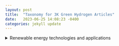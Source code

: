```yaml
---
layout: post
title:  "Taxonomy for 3K Green Hydrogen Articles"
date:   2023-06-25 14:08:23 -0400
categories: jekyll update
---
```

<details>
<summary>
Renewable energy technologies and applications
</summary>
     <details>

     <summary>

     Long-duration energy storage projects using innovative technology

     </summary>

     </details>

     <details>

     <summary>

     Hydrogen power advances in aviation industry

     </summary>

     </details>

     <details>
     <summary>
     Toyota's electric vehicle plans and challenges
     </summary>
     </details>

     <details>
     <summary>
     Electric vehicles, funding, and government incentives
     </summary>
     </details>

     <details>
     <summary>
     News on Acquisition, Chassis, Aviation, IP, and Market
     </summary>
     </details>

     <details>
     <summary>
     Electric truck manufacturer Tevva expands with hydrogen
     </summary>
     </details>

     <details>
     <summary>
     Advances in fuel cell technology
     </summary>
     </details>

     <details>
     <summary>
     Renewable energy storage technologies and markets
     </summary>
     </details>

     <details>
     <summary>
     Economic impacts of US IR Act in Europe
     </summary>
     </details>

     <details>
     <summary>
     BMW develops vehicles powered by alternative fuel
     </summary>
     </details>

     <details>
     <summary>
     Electric Vehicle Market Trends and Forecasts
     </summary>
     </details>

</details>

<details>
<summary>
News about regulations, research and innovations
</summary>
     <details>
     <summary>
     Transportation sector to be decarbonized with hydrogen
     </summary>
     </details>

     <details>
     <summary>
     Decarbonization with hydrogen
     </summary>
     </details>

     <details>
     <summary>
     EU policies and fossil fuel industry interference
     </summary>
     </details>

     <details>
     <summary>
     Renewable innovations advance emergency power with hydrogen
     </summary>
     </details>

</details>

<details>
<summary>
Companies advance electrolysers for hydrogen production
</summary>
     <details>
     <summary>
     Advancements in Hydrogen Electrolyzers for Wind Energy
     </summary>
     </details>

     <details>
     <summary>
     Enapter expands production and training in Asia
     </summary>
     </details>

     <details>
     <summary>
     Expanding electrolysis capacity for low-carbon energy
     </summary>
     </details>

     <details>
     <summary>
     LONGi launches new electrolysis equipment line
     </summary>
     </details>

</details>

<details>
<summary>
Sustainable innovation in chemical and cement industries
</summary>
     <details>
     <summary>
     Efforts to reduce carbon emissions in cement production
     </summary>
     </details>

     <details>
     <summary>
     Sustainability in the manufacture of cleaning products
     </summary>
     </details>

     <details>
     <summary>
     De Nora Industries expands renewable energy capacity
     </summary>
     </details>

     <details>
     <summary>
     Renewable energy projects in Tunisia and Belgium
     </summary>
     </details>

</details>

<details>
<summary>
Fortescue and Baker Hughes lead collaborations
</summary>
     <details>
     <summary>
     Fortescue's plans for hydrogen projects and growth
     </summary>
     </details>

     <details>
     <summary>
     Environmental concerns over hydrogen power in Wales
     </summary>
     </details>

     <details>
     <summary>
     Collaborative projects to develop hydrogen infrastructure
     </summary>
     </details>

     <details>
     <summary>
     Billionaires compete to export renewable energy
     </summary>
     </details>

     <details>
     <summary>
     Renewable energy projects and emissions reduction initiatives
     </summary>
     </details>

     <details>
     <summary>
     Fortescue explores hydrogen opportunities in Southern Africa
     </summary>
     </details>

     <details>
     <summary>
     Collaborations and Expansion in Spain and Malaysia
     </summary>
     </details>

</details>

<details>
<summary>
India's growing investment into clean energy
</summary>
     <details>
     <summary>
     India's push towards sustainable energy alternatives
     </summary>
     </details>

     <details>
     <summary>
     India's major investment in renewable energy plan
     </summary>
     </details>

     <details>
     <summary>
     India's energy security strategy and diversification efforts
     </summary>
     </details>

     <details>
     <summary>
     India and Panama explore collaboration for hydrogen
     </summary>
     </details>

     <details>
     <summary>
     Investments and policies in green energy space
     </summary>
     </details>

     <details>
     <summary>
     Stock market, GDP, and power in India
     </summary>
     </details>

     <details>
     <summary>
     Renewable energy investment opportunities in India
     </summary>
     </details>

     <details>
     <summary>
     Developments and investments in clean energy technology
     </summary>
     </details>

     <details>
     <summary>
     International focus on development and exportation
     </summary>
     </details>

     <details>
     <summary>
     India's Investment in Sustainable Energy Future
     </summary>
     </details>

     <details>
     <summary>
     India's challenges and progress towards green hydrogen
     </summary>
     </details>

     <details>
     <summary>
     India's national mission to promote hydrogen energy
     </summary>
     </details>

     <details>
     <summary>
     Sustainable transport fuel alternatives garner attention
     </summary>
     </details>

     <details>
     <summary>
     India's clean energy transition and net-zero targets
     </summary>
     </details>

     <details>
     <summary>
     India's move towards sustainable fuel
     </summary>
     </details>

     <details>
     <summary>
     Trafigura and Indian government plans for expansion
     </summary>
     </details>

     <details>
     <summary>
     India's energy diversification and security strategy
     </summary>
     </details>

     <details>
     <summary>
     Adani Group announces spin-off of hydrogen businesses
     </summary>
     </details>

     <details>
     <summary>
     India's Plans to Boost Hydrogen Production
     </summary>
     </details>

     <details>
     <summary>
     India plans to categorize clean technologies
     </summary>
     </details>

     <details>
     <summary>
     India's budget and policies prioritize renewable energy
     </summary>
     </details>

     <details>
     <summary>
     India's ambitious plan to increase hydrogen production
     </summary>
     </details>

     <details>
     <summary>
     News about renewable energy projects and investments
     </summary>
     </details>

     <details>
     <summary>
     Kerala's Plan to Promote Alternative Fuel
     </summary>
     </details>

     <details>
     <summary>
     India explores renewable energy storage and exports
     </summary>
     </details>

     <details>
     <summary>
     Adani Group faces setbacks in green projects
     </summary>
     </details>

     <details>
     <summary>
     NTPC invests in green energy technology
     </summary>
     </details>

     <details>
     <summary>
     India and Japan to boost green energy cooperation
     </summary>
     </details>

     <details>
     <summary>
     Orders and Growth for Engineers India and KEC
     </summary>
     </details>

     <details>
     <summary>
     European Investment Bank supports hydrogen development worldwide
     </summary>
     </details>

     <details>
     <summary>
     ReNew Power looks to expand internationally
     </summary>
     </details>

     <details>
     <summary>
     Jefferies weighs in on RIL stock surge
     </summary>
     </details>

     <details>
     <summary>
     Investment and development in Indian green hydrogen facilities
     </summary>
     </details>

     <details>
     <summary>
     India's economic rise and potential
     </summary>
     </details>

     <details>
     <summary>
     Global potential and partnerships for hydrogen infrastructure
     </summary>
     </details>

     <details>
     <summary>
     Indian Oil plans net-zero emissions via hydrogen
     </summary>
     </details>

     <details>
     <summary>
     India and Fraunhofer ISE collaborate for hydrogen projects
     </summary>
     </details>

     <details>
     <summary>
     India explores investment and adoption of hydrogen
     </summary>
     </details>

     <details>
     <summary>
     Renewable energy solutions and partnerships in Qatar
     </summary>
     </details>

     <details>
     <summary>
     India's renewable energy sector expands rapidly
     </summary>
     </details>

</details>

<details>
<summary>
Innovation and Investment in Hydrogen
</summary>
     <details>
     <summary>
     Elcogen partners with Korean shipbuilding & ENERTRAG project
     </summary>
     </details>

     <details>
     <summary>
     Renewable energy as fuel for transportation
     </summary>
     </details>

     <details>
     <summary>
     Linde invests in hydrogen production in California and Texas
     </summary>
     </details>

     <details>
     <summary>
     Fluitron roll-out hydrogen processing and dispensing products
     </summary>
     </details>

     <details>
     <summary>
     Flame incident on liquid hydrogen carrier ship
     </summary>
     </details>

     <details>
     <summary>
     Sunfire's electrolyzer technology gains industrial partnerships and contracts
     </summary>
     </details>

     <details>
     <summary>
     Renewable-powered data centers and energy projects
     </summary>
     </details>

     <details>
     <summary>
     Technip Energies awarded contracts for clean energy solutions
     </summary>
     </details>

     <details>
     <summary>
     Partnerships and Innovation for Fuel Cell Production
     </summary>
     </details>

     <details>
     <summary>
     Renewable energy projects and carbon capture technology
     </summary>
     </details>

</details>

<details>
<summary>
Renewable energy sources and hydrogen production
</summary>
     <details>
     <summary>
     Expansion of Bloom Energy and H2PLT in Europe
     </summary>
     </details>

     <details>
     <summary>
     Chile's pursuit of renewable energy
     </summary>
     </details>

     <details>
     <summary>
     Ballard fuel cells orders for Dutch wind project
     </summary>
     </details>

     <details>
     <summary>
     Expansion of green energy sources in Northern Europe
     </summary>
     </details>

     <details>
     <summary>
     Exploring potential use of wind power
     </summary>
     </details>

     <details>
     <summary>
     Renewable energy sources powering hydrogen projects
     </summary>
     </details>

</details>

<details>
<summary>
Hydrogen usage and technology development
</summary>
     <details>
     <summary>
     Hydrogen innovation in South Australia showcased
     </summary>
     </details>

     <details>
     <summary>
     Development of a new renewable energy hub
     </summary>
     </details>

     <details>
     <summary>
     Research funding and pilot projects in Europe
     </summary>
     </details>

     <details>
     <summary>
     Emphasizing Clean Energy Initiatives for the Future
     </summary>
     </details>

     <details>
     <summary>
     Conferences and symposium in APAC nations
     </summary>
     </details>

     <details>
     <summary>
     Regions seek leadership in clean energy export
     </summary>
     </details>

     <details>
     <summary>
     Research and projects advancing hydrogen technology
     </summary>
     </details>

     <details>
     <summary>
     Replacing fossil fuels with alternative energy source
     </summary>
     </details>

     <details>
     <summary>
     Installation and delivery companies involved in Scotland
     </summary>
     </details>

     <details>
     <summary>
     Development of hydrogen production facilities in Northern Ireland
     </summary>
     </details>

</details>

<details>
<summary>
Companies and individuals make green progress
</summary>
     <details>
     <summary>
     Investments and awards for innovative electrolysis solutions
     </summary>
     </details>

     <details>
     <summary>
     NASDAQ-bound company producing electrolysis systems
     </summary>
     </details>

     <details>
     <summary>
     Developments in hydrogen generator technology and R&D
     </summary>
     </details>

     <details>
     <summary>
     Appointments and Financing Activities for Hydrogen Companies
     </summary>
     </details>

     <details>
     <summary>
     Altima announces Joint Venture for Hydrogen Technology
     </summary>
     </details>

     <details>
     <summary>
     Research and development of hydrogen production process
     </summary>
     </details>

     <details>
     <summary>
     New CEO appointments in hydrogen industry
     </summary>
     </details>

</details>

<details>
<summary>
Energy transition and sustainability efforts
</summary>
     <details>
     <summary>
     Advancements and calls for change in production
     </summary>
     </details>

     <details>
     <summary>
     Canada's transition to sustainable energy economy
     </summary>
     </details>

     <details>
     <summary>
     Energy transition efforts in Tunisia and Africa
     </summary>
     </details>

</details>

<details>
<summary>
Hydrogen pipeline projects and investments
</summary>
     <details>
     <summary>
     Portugal's investment and plans for hydrogen expansion
     </summary>
     </details>

     <details>
     <summary>
     News on Nordic and Dutch hydrogen exports
     </summary>
     </details>

     <details>
     <summary>
     Green energy initiatives in Northern Europe
     </summary>
     </details>

     <details>
     <summary>
     Pipeline plans for offshore wind-generated fuel
     </summary>
     </details>

     <details>
     <summary>
     European countries plan cross-border hydrogen pipeline network
     </summary>
     </details>

     <details>
     <summary>
     Partnerships, contracts and orders advance hydrogen production
     </summary>
     </details>

     <details>
     <summary>
     Germany and Norway collaborate on hydrogen production
     </summary>
     </details>

     <details>
     <summary>
     Italy seeks EU funds for gas grid
     </summary>
     </details>

     <details>
     <summary>
     Ukraine's potential for exporting carbon-free energy
     </summary>
     </details>

     <details>
     <summary>
     Germany's ambitious plans for hydrogen infrastructure expansion
     </summary>
     </details>

</details>

<details>
<summary>
Green hydrogen investment and development
</summary>
     <details>
     <summary>
     Green energy backup solutions for datacenters
     </summary>
     </details>

     <details>
     <summary>
     Companies collaborate on waste-to-energy aviation supply
     </summary>
     </details>

     <details>
     <summary>
     Investment and trial results for hydrogen power
     </summary>
     </details>

     <details>
     <summary>
     Investments and production of green fuel
     </summary>
     </details>

     <details>
     <summary>
     Development and investment in Nordic hydrogen infrastructure
     </summary>
     </details>

     <details>
     <summary>
     Gevo partners with Zero6, Cummins for production facility
     </summary>
     </details>

     <details>
     <summary>
     Partnership to Develop Hydrogen Projects in NA, Europe
     </summary>
     </details>

</details>

<details>
<summary>
Renewable energy projects and partnerships
</summary>
     <details>
     <summary>
     Renewable energy projects in Romania and Croatia
     </summary>
     </details>

     <details>
     <summary>
     ATOME Energy and Cavendish Joint Venture
     </summary>
     </details>

     <details>
     <summary>
     Startups secure funding to scale hydrogen production
     </summary>
     </details>

     <details>
     <summary>
     Partnership agreements for Nordic hydrogen projects
     </summary>
     </details>

     <details>
     <summary>
     Massive projects and initiatives for clean energy
     </summary>
     </details>

     <details>
     <summary>
     Partnership and Investment in Hydrogen by Australia and Germany
     </summary>
     </details>

     <details>
     <summary>
     Shipping green energy carrier via tankers in Australia
     </summary>
     </details>

     <details>
     <summary>
     Issues with supply and use of hydrogen
     </summary>
     </details>

     <details>
     <summary>
     Australia leads the world with hydrogen projects
     </summary>
     </details>

     <details>
     <summary>
     Mongolia project planned by Elixir Energy and SB Energy
     </summary>
     </details>

     <details>
     <summary>
     New South Wales expands renewable energy efforts
     </summary>
     </details>

     <details>
     <summary>
     Metacon expands with hydrogen projects in Slovakia and Poland
     </summary>
     </details>

</details>

<details>
<summary>
Global companies invest in hydrogen technology
</summary>
     <details>
     <summary>
     LNG and gas crisis dominate energy news
     </summary>
     </details>

     <details>
     <summary>
     New members join hydrogen council board
     </summary>
     </details>

     <details>
     <summary>
     Industry research and projects for low-cost production
     </summary>
     </details>

     <details>
     <summary>
     Shell invests in Oman's hydrogen future
     </summary>
     </details>

     <details>
     <summary>
     Collaborative projects in Spain and the Netherlands
     </summary>
     </details>

     <details>
     <summary>
     Major oil companies invest in low-carbon hydrogen
     </summary>
     </details>

     <details>
     <summary>
     DNV appointed for various hydrogen assessment projects
     </summary>
     </details>

     <details>
     <summary>
     Companies selected for Dutch hydrogen project
     </summary>
     </details>

     <details>
     <summary>
     Major Energy Companies Struggle with Climate Promises
     </summary>
     </details>

     <details>
     <summary>
     Shell partners with Evides for Dutch hydrogen project
     </summary>
     </details>

     <details>
     <summary>
     Expansion plans for hydrogen infrastructure in Germany's seaports
     </summary>
     </details>

     <details>
     <summary>
     Spain invests heavily in renewable hydrogen industry
     </summary>
     </details>

     <details>
     <summary>
     BP invests $2 billion to develop Spanish hub
     </summary>
     </details>

</details>

<details>
<summary>
Collaboration for clean energy development
</summary>
     <details>
     <summary>
     Development of ammonia-based hydrogen storage systems
     </summary>
     </details>

     <details>
     <summary>
     Luxury cruise ship uses eco-friendly power
     </summary>
     </details>

     <details>
     <summary>
     Development and use of clean ammonia
     </summary>
     </details>

     <details>
     <summary>
     Fuel cell innovation in maritime transportation
     </summary>
     </details>

     <details>
     <summary>
     Partnerships and acquisitions in hydrogen sector
     </summary>
     </details>

     <details>
     <summary>
     Collaboration between JERA and TAQA for decarbonisation
     </summary>
     </details>

</details>

<details>
<summary>
Companies and individuals in the industry
</summary>
     <details>
     <summary>
     Appointments made for companies involved in hydrogen
     </summary>
     </details>

     <details>
     <summary>
     APEX Group advances German green hydrogen project pipeline
     </summary>
     </details>

     <details>
     <summary>
     Appointments and agreements in hydrogen industry company
     </summary>
     </details>

     <details>
     <summary>
     Investments in Hydrogen Technology Startup Fabrum
     </summary>
     </details>

</details>

<details>
<summary>
International Companies Developing Ammonia Plants
</summary>
     <details>
     <summary>
     Partnerships and Projects for Floating Clean Energy
     </summary>
     </details>

     <details>
     <summary>
     Thyssenkrupp Uhde expands sales and explores partnerships
     </summary>
     </details>

     <details>
     <summary>
     Topsoe's technology secures Chinese ammonia production growth
     </summary>
     </details>

     <details>
     <summary>
     Ammonia production and export partnerships
     </summary>
     </details>

     <details>
     <summary>
     Partnerships and Investment in Hydrogen Projects
     </summary>
     </details>

     <details>
     <summary>
     Partnership to Develop Hydrogen and Ammonia Plant
     </summary>
     </details>

     <details>
     <summary>
     Greenko invests heavily in large-scale electrolyzer orders
     </summary>
     </details>

     <details>
     <summary>
     Oracle and Ocior advance Pakistani hydrogen project
     </summary>
     </details>

     <details>
     <summary>
     Ammonia technology contracts in Middle East, Chile and India
     </summary>
     </details>

</details>

<details>
<summary>
Development and Advances of Hydrogen Industry
</summary>
     <details>
     <summary>
     Exploring the Use of Alternative Fuel Sources
     </summary>
     </details>

     <details>
     <summary>
     Renewable energy powers California hydrogen production
     </summary>
     </details>

     <details>
     <summary>
     Collaborations and software reduce carbon emissions
     </summary>
     </details>

     <details>
     <summary>
     Developments in hydrogen fuel infrastructure and industry
     </summary>
     </details>

     <details>
     <summary>
     SoCalGas showcases innovative hydrogen applications
     </summary>
     </details>

</details>

<details>
<summary>
Hydrogen as driver for technology growth
</summary>
     <details>
     <summary>
     Innovations in eco-friendly maritime transportation
     </summary>
     </details>

     <details>
     <summary>
     Renewable energy alternative for heavy industry
     </summary>
     </details>

     <details>
     <summary>
     News about trains powered by alternative fuel sources
     </summary>
     </details>

     <details>
     <summary>
     Government investments and initiatives support H2 tech
     </summary>
     </details>

     <details>
     <summary>
     Approval granted for North America's first hub
     </summary>
     </details>

     <details>
     <summary>
     Renewable energy planning for Scottish and Irish ports
     </summary>
     </details>

     <details>
     <summary>
     Nova Scotia and British Columbia lead Canada's green hydrogen development
     </summary>
     </details>

     <details>
     <summary>
     CHAR Technologies Expands Biocoal & Green Energy Production
     </summary>
     </details>

</details>

<details>
<summary>
Renewable energy projects & partnerships
</summary>
     <details>
     <summary>
     Agreement signed to export hydrogen to Europe
     </summary>
     </details>

     <details>
     <summary>
     Energy diversification efforts in Middle East countries
     </summary>
     </details>

     <details>
     <summary>
     Masdar expands renewable energy portfolio in multiple countries
     </summary>
     </details>

     <details>
     <summary>
     Middle Eastern oil producers prioritize clean energy
     </summary>
     </details>

     <details>
     <summary>
     Bond sales fund UAE's renewable energy transition
     </summary>
     </details>

     <details>
     <summary>
     Sustainable Aviation Fuel production partnerships and growth
     </summary>
     </details>

     <details>
     <summary>
     Global push towards renewable energy solutions
     </summary>
     </details>

     <details>
     <summary>
     Decarbonizing the steel industry
     </summary>
     </details>

     <details>
     <summary>
     Developments in Oman's Renewable Energy Sector
     </summary>
     </details>

     <details>
     <summary>
     India-UAE-France partnership for clean energy
     </summary>
     </details>

     <details>
     <summary>
     Saudi Arabia's NEOM project obtains operating license
     </summary>
     </details>

     <details>
     <summary>
     Deadline extension for Oman's first hydrogen auction
     </summary>
     </details>

     <details>
     <summary>
     European efforts to transition to clean energy
     </summary>
     </details>

     <details>
     <summary>
     Hydrogen application in public transportation pilots
     </summary>
     </details>

     <details>
     <summary>
     Masdar and IFC partner to develop African renewable energy
     </summary>
     </details>

     <details>
     <summary>
     ACWA Power expands with green hydrogen projects
     </summary>
     </details>

     <details>
     <summary>
     Financing challenges for decarbonizing carbon-intensive industries
     </summary>
     </details>

</details>

<details>
<summary>
EU and US counter green subsidies
</summary>
     <details>
     <summary>
     Investment trends in climate tech for Europe
     </summary>
     </details>

     <details>
     <summary>
     EU implements carbon pricing policies
     </summary>
     </details>

     <details>
     <summary>
     EU to promote domestic production and catch-up
     </summary>
     </details>

     <details>
     <summary>
     European countries discuss funding for clean energy
     </summary>
     </details>

     <details>
     <summary>
     EU and US compete in climate subsidy race
     </summary>
     </details>

     <details>
     <summary>
     EU's plan for clean tech future
     </summary>
     </details>

     <details>
     <summary>
     European perspectives on sustainable energy manufacturing
     </summary>
     </details>

</details>

<details>
<summary>
Renewable energy projects in Africa
</summary>
     <details>
     <summary>
     John Cockerill invests in Morocco's electrolyzer production
     </summary>
     </details>

     <details>
     <summary>
     German corporations increase investment in Africa's energy
     </summary>
     </details>

     <details>
     <summary>
     South Africa's renewable energy developments and plans
     </summary>
     </details>

     <details>
     <summary>
     Sasol invests in renewable energy sources
     </summary>
     </details>

     <details>
     <summary>
     Collaboration on Alternative Energy in Algeria
     </summary>
     </details>

     <details>
     <summary>
     Asian & African Green Hydrogen Development
     </summary>
     </details>

     <details>
     <summary>
     Chariot acquires water production for Mauritania project
     </summary>
     </details>

     <details>
     <summary>
     Africa-Europe cooperation in renewable energy investment
     </summary>
     </details>

     <details>
     <summary>
     Development of hydrogen in the Middle East and North Africa (MENA) region
     </summary>
     </details>

     <details>
     <summary>
     TotalEnergies reports record profit, plans buybacks amidst EU discord
     </summary>
     </details>

     <details>
     <summary>
     Advancing development of African hydrogen infrastructure
     </summary>
     </details>

     <details>
     <summary>
     International collaboration and investment in hydrogen technology
     </summary>
     </details>

</details>

<details>
<summary>
Seawater used for hydrogen production
</summary>
     <details>
     <summary>
     Innovative methods for hydrogen production
     </summary>
     </details>

     <details>
     <summary>
     Innovations in Catalysts for Hydrogen Production
     </summary>
     </details>

     <details>
     <summary>
     Innovative methods and sources for producing hydrogen
     </summary>
     </details>

     <details>
     <summary>
     Seawater-based production of sustainable fuel
     </summary>
     </details>

     <details>
     <summary>
     Innovations and Challenges in Cost-Effective Production
     </summary>
     </details>

     <details>
     <summary>
     Green Hydrogen Production From Seawater Technological Advances
     </summary>
     </details>

     <details>
     <summary>
     Producing Hydrogen from Seawater via New Methods
     </summary>
     </details>

     <details>
     <summary>
     Advancements in producing hydrogen from seawater
     </summary>
     </details>

</details>

<details>
<summary>
Advancements in hydrogen fuel technology
</summary>
     <details>
     <summary>
     Partnerships and ambitions for UK hydrogen market
     </summary>
     </details>

     <details>
     <summary>
     Rolls-Royce and Tenneco hydrogen engine tests
     </summary>
     </details>

     <details>
     <summary>
     News on Hydrogen Fuel Cell Technology Expansion
     </summary>
     </details>

     <details>
     <summary>
     Chemours and Ionomr Innovations Expand Operations in France
     </summary>
     </details>

     <details>
     <summary>
     Renewable Energy Conferences and Exhibitions in Europe
     </summary>
     </details>

     <details>
     <summary>
     Kier feasibility study on hydrogen-powered depots
     </summary>
     </details>

     <details>
     <summary>
     Cummins showcases fuel-agnostic platform for CVs
     </summary>
     </details>

     <details>
     <summary>
     Swedish town and rare earth metals discovery
     </summary>
     </details>

     <details>
     <summary>
     New developments in green fuel cell vehicles
     </summary>
     </details>

     <details>
     <summary>
     Innovative solutions and awards in hydrogen technology
     </summary>
     </details>

     <details>
     <summary>
     Lhyfe expands production with new facilities
     </summary>
     </details>

     <details>
     <summary>
     News headlines about electrolyzer systems and orders
     </summary>
     </details>

     <details>
     <summary>
     International Policy Cooperation and Subsidies for Electrolysis
     </summary>
     </details>

     <details>
     <summary>
     Innovations and investments in hydrogen technology
     </summary>
     </details>

     <details>
     <summary>
     Howden's involvement in hydrogen compressor contracts and design
     </summary>
     </details>

     <details>
     <summary>
     Norwegian companies partner for hydrogen infrastructure expansion
     </summary>
     </details>

     <details>
     <summary>
     Events and Summits Highlighting H2 Advancements
     </summary>
     </details>

     <details>
     <summary>
     Partnerships driving transition to green energy
     </summary>
     </details>

     <details>
     <summary>
     Companies collaborate on fuel cell development
     </summary>
     </details>

     <details>
     <summary>
     Fuel cell buses and generators drive innovation
     </summary>
     </details>

     <details>
     <summary>
     Advancements in Hydrogen Transport and Storage Technologies
     </summary>
     </details>

     <details>
     <summary>
     Development and deployment of hydrogen-powered trucks in India
     </summary>
     </details>

     <details>
     <summary>
     Advancements in fuel cell technology for various industries
     </summary>
     </details>

     <details>
     <summary>
     Collaboration to Develop Solid Oxide Electrolyzers
     </summary>
     </details>

     <details>
     <summary>
     Expansion of hydrogen refuelling infrastructure in Europe
     </summary>
     </details>

     <details>
     <summary>
     News about steel industry's decarbonization efforts
     </summary>
     </details>

     <details>
     <summary>
     Comparing Fuel Cell Electric Vehicles to Battery-Electric
     </summary>
     </details>

     <details>
     <summary>
     Loop Energy announces new partnerships and board addition
     </summary>
     </details>

     <details>
     <summary>
     Investment in low-carbon energy transition projects
     </summary>
     </details>

     <details>
     <summary>
     Hydrogen production from plastic waste in Europe
     </summary>
     </details>

     <details>
     <summary>
     HDF Energy expands production of hydrogen fuel cells
     </summary>
     </details>

     <details>
     <summary>
     Advancements in marine industry fuel technology
     </summary>
     </details>

     <details>
     <summary>
     New hydrogen-powered vehicles and equipment unveiled
     </summary>
     </details>

</details>

<details>
<summary>
Stocks and policies for hydrogen growth
</summary>
     <details>
     <summary>
     Hyzon Motors' Delayed Disclosure Hearings
     </summary>
     </details>

     <details>
     <summary>
     Investment opportunities in clean energy technologies
     </summary>
     </details>

     <details>
     <summary>
     Air Products expands with new offices and sponsorships
     </summary>
     </details>

     <details>
     <summary>
     Investment opportunities in alternative energy
     </summary>
     </details>

     <details>
     <summary>
     News on US policy and IRA driving growth
     </summary>
     </details>

     <details>
     <summary>
     Analysis of companies investing in low-carbon technologies
     </summary>
     </details>

</details>

<details>
<summary>
Companies and industries driving innovation
</summary>
     <details>
     <summary>
     Nel ASA expands production for electrolysers
     </summary>
     </details>

     <details>
     <summary>
     Mining and exploration updates with critical elements
     </summary>
     </details>

     <details>
     <summary>
     Getech Group sees growth in renewable energy contracts
     </summary>
     </details>

     <details>
     <summary>
     Financial results and order backlog updates
     </summary>
     </details>

     <details>
     <summary>
     Updates and plans for renewable energy companies
     </summary>
     </details>

     <details>
     <summary>
     Financial reports of Cummins and Cognex
     </summary>
     </details>

     <details>
     <summary>
     Financial success of a company
     </summary>
     </details>

     <details>
     <summary>
     Financial performance of major industrial gas companies
     </summary>
     </details>

     <details>
     <summary>
     Nikola and GP Joule partner for FCEVs
     </summary>
     </details>

     <details>
     <summary>
     Financial struggles and layoffs at ITM Power
     </summary>
     </details>

     <details>
     <summary>
     Positive financial results for companies in the energy sector
     </summary>
     </details>

     <details>
     <summary>
     Financial reports for companies involved in hydrogen technology
     </summary>
     </details>

     <details>
     <summary>
     Market performance and economic outlook updates
     </summary>
     </details>

     <details>
     <summary>
     CF Industries and CIP invest in ammonia projects
     </summary>
     </details>

     <details>
     <summary>
     Corporate trading updates and mining outlook
     </summary>
     </details>

     <details>
     <summary>
     Sasol's renewable energy integration and sales metrics
     </summary>
     </details>

     <details>
     <summary>
     Fusion Fuel receives funding and grants
     </summary>
     </details>

     <details>
     <summary>
     Q4 2022 Earnings of Various Energy Companies
     </summary>
     </details>

</details>

<details>
<summary>
International energy and geopolitical issues
</summary>
     <details>
     <summary>
     Geopolitical and production concerns
     </summary>
     </details>

     <details>
     <summary>
     France, Germany, India discuss clean energy technology
     </summary>
     </details>

     <details>
     <summary>
     Kazakhstan's political climate and international relations
     </summary>
     </details>

     <details>
     <summary>
     International politics and environmental resources
     </summary>
     </details>

     <details>
     <summary>
     Issues surrounding energy supply and geopolitics
     </summary>
     </details>

</details>

<details>
<summary>
News coverage of industry developments
</summary>
     <details>
     <summary>
     Wind power fuel generation in Texas and Wyoming
     </summary>
     </details>

     <details>
     <summary>
     US regions compete for hydrogen hub funding
     </summary>
     </details>

     <details>
     <summary>
     Natural gas blending tests with hydrogen
     </summary>
     </details>

     <details>
     <summary>
     Developments and setbacks in electrolyser plant partnerships
     </summary>
     </details>

     <details>
     <summary>
     Florida utility expands renewable energy production
     </summary>
     </details>

     <details>
     <summary>
     Discussions on tax breaks and industry challenges
     </summary>
     </details>

     <details>
     <summary>
     Controversy surrounds LA power plant conversion
     </summary>
     </details>

     <details>
     <summary>
     Power company explores alternative energy production
     </summary>
     </details>

     <details>
     <summary>
     Hydrogen development in Australia/mainly Western Australia
     </summary>
     </details>

     <details>
     <summary>
     Plug Power's progress and challenges
     </summary>
     </details>

     <details>
     <summary>
     Australia's Green Hydrogen Industry Losing Ground
     </summary>
     </details>

</details>

<details>
<summary>
North America and Latin America energy market
</summary>
     <details>
     <summary>
     North America's energy transition acceleration and challenges
     </summary>
     </details>

     <details>
     <summary>
     Data centers adopting renewable energy initiatives
     </summary>
     </details>

     <details>
     <summary>
     InvestChile's portfolio includes significant hydrogen projects
     </summary>
     </details>

     <details>
     <summary>
     Latin America explores clean fuel innovations
     </summary>
     </details>

</details>

<details>
<summary>
Articles discuss hydrogen in aviation industry
</summary>
     <details>
     <summary>
     Alternatives to traditional air travel fuel
     </summary>
     </details>

     <details>
     <summary>
     Partnerships and initiatives for sustainable aviation
     </summary>
     </details>

     <details>
     <summary>
     Experimental hydrogen-powered aviation gains ground
     </summary>
     </details>

     <details>
     <summary>
     Synthetic fuels create buzz in sustainability push
     </summary>
     </details>

     <details>
     <summary>
     Challenges of sustainable aviation biofuel explored
     </summary>
     </details>

</details>

<details>
<summary>
Expansion and partnerships in clean energy
</summary>
     <details>
     <summary>
     Capstone Green Energy's Follow-On Orders and Presentations
     </summary>
     </details>

     <details>
     <summary>
     Tech startups and expansion in Houston energy industry
     </summary>
     </details>

     <details>
     <summary>
     Collaborations and alliances for carbon-neutral technology
     </summary>
     </details>

     <details>
     <summary>
     Mott Corporation expands its clean energy business
     </summary>
     </details>

</details>

<details>
<summary>
Innovation and Investment in Hydrogen Technology
</summary>
     <details>
     <summary>
     Spain and Portugal's leadership in hydrogen innovation
     </summary>
     </details>

     <details>
     <summary>
     Gold miners and Platinum benefit from adoption
     </summary>
     </details>

     <details>
     <summary>
     California's climate change initiatives and policies
     </summary>
     </details>

     <details>
     <summary>
     Patent data reveals increasing interest in technology
     </summary>
     </details>

     <details>
     <summary>
     Exploring potential and challenges of hydrogen power
     </summary>
     </details>

     <details>
     <summary>
     UK initiatives drive hydrogen industry development
     </summary>
     </details>

     <details>
     <summary>
     Countries Compete for Dominance in Hydrogen Industry
     </summary>
     </details>

     <details>
     <summary>
     Exploring the Viability of Hydrogen Energy
     </summary>
     </details>

     <details>
     <summary>
     Development and challenges of hydrogen projects
     </summary>
     </details>

     <details>
     <summary>
     Development and Investment in Hydrogen Technology
     </summary>
     </details>

     <details>
     <summary>
     Launch of €100m hydrogen investment portfolio in Europe
     </summary>
     </details>

     <details>
     <summary>
     Developing renewable energy opportunities in Asia-Pacific
     </summary>
     </details>

     <details>
     <summary>
     Cost competitiveness of imported hydrogen in EU
     </summary>
     </details>

     <details>
     <summary>
     Electrolyzer market growth drives green energy innovation
     </summary>
     </details>

     <details>
     <summary>
     Investment and growth potential in green hydrogen
     </summary>
     </details>

     <details>
     <summary>
     Ammonia as alternative fuel source gains momentum
     </summary>
     </details>

     <details>
     <summary>
     Johnson Matthey and Plug Power partnership announcement
     </summary>
     </details>

     <details>
     <summary>
     Oil majors' investments and renewable energy transition
     </summary>
     </details>

     <details>
     <summary>
     Certification schemes for renewable energy source
     </summary>
     </details>

     <details>
     <summary>
     Renewable fuel source in Northeastern US
     </summary>
     </details>

     <details>
     <summary>
     Innovative technologies for sustainable fuel production
     </summary>
     </details>

     <details>
     <summary>
     The future of decarbonizing with hydrogen
     </summary>
     </details>

     <details>
     <summary>
     Investment and research in alternative energy source
     </summary>
     </details>

     <details>
     <summary>
     EU Regulations and Controversies Surrounding Hydrogen Production
     </summary>
     </details>

     <details>
     <summary>
     European initiatives for aviation decarbonization
     </summary>
     </details>

     <details>
     <summary>
     Outlook bright for hydrogen as energy source
     </summary>
     </details>

     <details>
     <summary>
     Africa's potential for renewable energy development
     </summary>
     </details>

     <details>
     <summary>
     Comparing Electrolyzer Technologies & Blue Hydrogen Carbon Capture
     </summary>
     </details>

     <details>
     <summary>
     Upcoming events and investment opportunities for hydrogen
     </summary>
     </details>

     <details>
     <summary>
     Market growth and feasibility of green electrolysis
     </summary>
     </details>

     <details>
     <summary>
     Japan's struggles with hydrogen policy implementation
     </summary>
     </details>

     <details>
     <summary>
     Innovations and challenges in hydrogen technology
     </summary>
     </details>

     <details>
     <summary>
     Exploring collaborations to promote hydrogen technology
     </summary>
     </details>

     <details>
     <summary>
     Exploring potential and challenges of hydrogen energy
     </summary>
     </details>

     <details>
     <summary>
     Water scarcity challenges green hydrogen production
     </summary>
     </details>

     <details>
     <summary>
     Turkey's energy plan and strategy for 2053
     </summary>
     </details>

</details>

<details>
<summary>
Renewable energy investment and innovation
</summary>
     <details>
     <summary>
     Renewable energy sector sees significant growth
     </summary>
     </details>

     <details>
     <summary>
     Investment in low-carbon energy transition
     </summary>
     </details>

     <details>
     <summary>
     Renewable energy stocks and startups in 2023
     </summary>
     </details>

     <details>
     <summary>
     Deployment and Investment in Clean Energy Technologies
     </summary>
     </details>

     <details>
     <summary>
     Mining sectors and metals shift in popularity
     </summary>
     </details>

     <details>
     <summary>
     UK economy prioritizes green growth amidst energy concerns
     </summary>
     </details>

     <details>
     <summary>
     Emerging technological innovations in sustainable energy
     </summary>
     </details>

     <details>
     <summary>
     Energy market predictions and post-oil era glimpses
     </summary>
     </details>

     <details>
     <summary>
     Investment focus on energy diversification opportunities
     </summary>
     </details>

     <details>
     <summary>
     Global leaders discuss energy shift at Davos
     </summary>
     </details>

     <details>
     <summary>
     Climate and finance challenges examined in Davos
     </summary>
     </details>

     <details>
     <summary>
     Climate solutions and tipping points towards net zero
     </summary>
     </details>

     <details>
     <summary>
     Fracking debate impacts renewables' public opinion
     </summary>
     </details>

     <details>
     <summary>
     Food and fertilizer
     </summary>
     </details>

     <details>
     <summary>
     Government policies and funding for hydrogen initiatives
     </summary>
     </details>

     <details>
     <summary>
     Financial reports and commitment to environmental stewardship
     </summary>
     </details>

     <details>
     <summary>
     Renewable energy acceleration amidst Russian-Ukrainian conflict
     </summary>
     </details>

     <details>
     <summary>
     Cleantech and industrial decarbonization plans
     </summary>
     </details>

     <details>
     <summary>
     Innovative strategies and investment for clean energy
     </summary>
     </details>

     <details>
     <summary>
     Debate over nuclear as renewable energy alternative
     </summary>
     </details>

     <details>
     <summary>
     Topics: Moon Exploration, False Messiahs, Israeli Politics, Legal Controversy
     </summary>
     </details>

     <details>
     <summary>
     Financial performance and market approach of companies
     </summary>
     </details>

     <details>
     <summary>
     Energy transitions and investments
     </summary>
     </details>

     <details>
     <summary>
     China's Renewable Investment and Clean Tech Dominance
     </summary>
     </details>

     <details>
     <summary>
     Offshore wind power and energy transition trends
     </summary>
     </details>

     <details>
     <summary>
     Energy transition, climate change, and environment news
     </summary>
     </details>

     <details>
     <summary>
     Transitioning to zero emissions
     </summary>
     </details>

</details>

<details>
<summary>
Renewable energy and sustainable technologies
</summary>
     <details>
     <summary>
     Market analysis and growth forecast for hydrogen
     </summary>
     </details>

     <details>
     <summary>
     Technological advancements and market outlook for hydrogen
     </summary>
     </details>

     <details>
     <summary>
     Market growth and trends of hydrogen
     </summary>
     </details>

     <details>
     <summary>
     Growth and market potential in mining
     </summary>
     </details>

     <details>
     <summary>
     Market growth expected for hydrogen-powered transportation systems
     </summary>
     </details>

     <details>
     <summary>
     Market projection for power generation and storage
     </summary>
     </details>

     <details>
     <summary>
     Emerging markets predictions for sustainable development
     </summary>
     </details>

     <details>
     <summary>
     Market growth and analysis of fuel cells
     </summary>
     </details>

     <details>
     <summary>
     Market trends of related industries to green hydrogen
     </summary>
     </details>

     <details>
     <summary>
     Market Analysis for Related Chemical Industries
     </summary>
     </details>

     <details>
     <summary>
     Global steel market's transition to sustainability
     </summary>
     </details>

     <details>
     <summary>
     Energy management, construction equipment & market growth
     </summary>
     </details>

     <details>
     <summary>
     Market insights on green ammonia and fertilizers
     </summary>
     </details>

     <details>
     <summary>
     News on energy storage and key players
     </summary>
     </details>

     <details>
     <summary>
     Market growth and analysis of clean energy
     </summary>
     </details>

     <details>
     <summary>
     Rapid growth projected for alternative energy source
     </summary>
     </details>

     <details>
     <summary>
     Renewable and sustainable fuel market analysis
     </summary>
     </details>

     <details>
     <summary>
     Market growth projections for electrolysis technology
     </summary>
     </details>

     <details>
     <summary>
     Growing Global Investment in Hydrogen Production
     </summary>
     </details>

     <details>
     <summary>
     Fusion Fuel Fourth Quarter Investor Update
     </summary>
     </details>

     <details>
     <summary>
     Market analysis of chelating agents and fertilizers
     </summary>
     </details>

</details>

